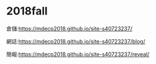 # 2018fall

倉儲:https://mdecp2018.github.io/site-s40723237/

網誌:https://mdecp2018.github.io/site-s40723237/blog/

簡報:https://mdecp2018.github.io/site-s40723237/reveal/
